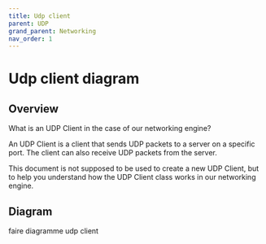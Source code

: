 ```yaml
---
title: Udp client
parent: UDP
grand_parent: Networking
nav_order: 1
---
```


# Udp client diagram

## Overview

What is an UDP Client in the case of our networking engine?

An UDP Client is a client that sends UDP packets to a server on a specific port. The client can also receive UDP packets from the server.

This document is not supposed to be used to create a new UDP Client, but to help you understand how the UDP Client class works in our networking engine.

## Diagram

faire diagramme udp client
